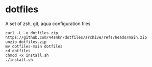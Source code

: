 # dotfiles
A set of zsh, git, aqua configuration files

```
curl -L -o dotfiles.zip https://github.com/44smkn/dotfiles/archive/refs/heads/main.zip
unzip dotfiles.zip
mv dotfiles-main dotfiles
cd dotfiles
chmod +x install.sh
./install.sh
```
